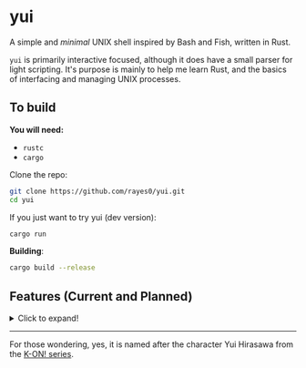 # yui

A simple and *minimal* UNIX shell inspired by Bash and Fish, written in Rust.

`yui` is primarily interactive focused, although it does have a small parser for light scripting. It's purpose is mainly to help me learn Rust, and the basics of interfacing and managing UNIX processes.

## To build

**You will need:**

- `rustc`
- `cargo`

Clone the repo:

```sh
git clone https://github.com/rayes0/yui.git
cd yui
```

If you just want to try yui (dev version):

```sh
cargo run
```

**Building**:

```sh
cargo build --release
```

## Features (Current and Planned)

<details>
<summary>Click to expand!</summary>

**Core**

- [ ] *Documentation*
- [X] Run basic commands with args
- [X] Quoted strings: `""` and `''`
- [ ] Simple signal handling
- [ ] Exit code handling
- [X] `~` expansion for homedir
- [ ] Comprehensive Bash-like history expansion:
	- [ ] `!!` history expansion
	- [ ] Bash-like "magic space"
	- [ ] history expansion by both relative and absolute index
	- [ ] Advanced expansion with globbing: `!*`, `!$`, `!^`
	- [X] Reverse history search
- [ ] Differentiate between login and non login shell
- [ ] Job control
  - [ ] `jobs`, `bg` and `fg` builtins
  - [ ] CTRL-Z
- [ ] Run command with temporary environment, eg: `PATH=/bin ls`

**Editing**

- [X] Utilize readline vi or emacs modes to edit lines
- [ ] Support for multi-line commands (with `\`)
- [ ] Support using external editor to edit commands

**Parser**

- [ ] *small* parser for light scripting only, mainly to make the config somewhat bashrc-like (partly finished)
	- [X] Full line comments starting with `#`
	- [ ] Partial line comments
	- [ ] `if` conditionals
- [ ] functions

**Operators and Syntax**

- [ ] `test`, `[`, and `]` for testing conditionals
	- [ ] `==`, `!=`, `<`, `>`
- [ ] AND and OR: `&&` and `||`
- [ ] End of command: `;`
- [ ] Basic arithmetic: `+`, `-`, `/`, `*`, `%`
	- [ ] Follow order of operations
	- [ ] Float calculations
- [ ] Pipes via `|`
- [ ] Redirections via `>` and `<`
- [ ] `\` for escaping characters
- [ ] Support for globs: `*`, `[...]`, `?`, `{...}` etc.
- [ ] Command substitution (subshells?) through `$()` and backticked strings

**Builtins**

- [ ] `echo`
  - [X] Print basic text
  - [ ] Support printing styled text
  - [ ] Support same flags as Bash's builtin version
- [X] `cd`
- [X] `exit`
	- [ ] Specify custom exit code
- [ ] `history`
- [ ] `alias`
- [ ] `exec`
- [X] `export` (env vars)
- [ ] `bind`, to create custom keybinds

**Completion and Hinting**

- [ ] `complete` command for custom completions
- [X] Directory and file completions
- [ ] Command completions
- [X] Automatic completion hinting from history
	- [ ] Intelligent hinting according to cwd
- [ ] Host completion for ssh

**Customization**

- [ ] **Read settings from configuration file**
- [ ] Optional truecolor support
- [ ] Simple prompt customization

**Won't do** (Things that will *not* be implemented into `yui`):

- `for`, `while`, `until`, etc. Any kind of looping - use a proper scripting language for that
- Advanced arithmetic, precision above 8-9 digits, trigonometry, etc. - use an appropriate tool for that
- Advanced/special expansions: `$$`, `${foo/foo/bar}`, `${foo##.*}`, etc. - You should probably be using a proper scripting language if you need these

</details>

---

For those wondering, yes, it is named after the character Yui Hirasawa from the [K-ON! series](https://en.wikipedia.org/wiki/K-On!).

